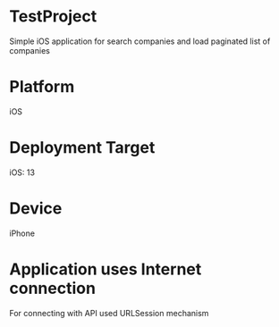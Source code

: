 # TestProject
Simple iOS application for search companies and load paginated list of companies
# Platform
iOS
# Deployment Target
iOS: 13
# Device
iPhone
# Application uses Internet connection
For connecting with API used URLSession mechanism
